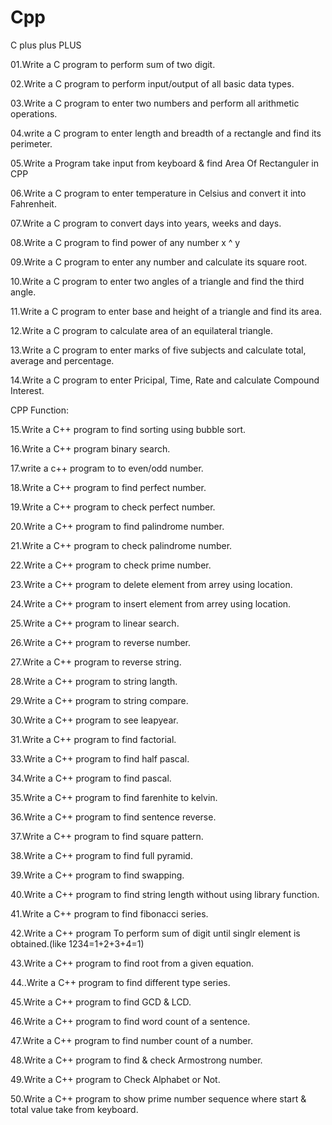 # Cpp
C plus plus PLUS

01.Write a C program to perform sum of two digit.

02.Write a C program to perform input/output of all basic data types.

03.Write a C program to enter two numbers and perform all arithmetic operations.

04.write a C program to enter length and breadth of a rectangle and find its perimeter.

05.Write a Program take input from keyboard & find  Area Of Rectanguler in CPP

06.Write a C program to enter temperature in Celsius and convert it into Fahrenheit.

07.Write a C program to convert days into years, weeks and days.

08.Write a C program to find power of any number x ^ y

09.Write a C program to enter any number and calculate its square root.

10.Write a C program to enter two angles of a triangle and find the third angle.

11.Write a C program to enter base and height of a triangle and find its area.

12.Write a C program to calculate area of an equilateral triangle.

13.Write a C program to enter marks of five subjects and calculate total, average and percentage.

14.Write a C program to enter Pricipal, Time, Rate and calculate Compound Interest.

CPP Function:

15.Write a C++ program to find sorting using bubble sort.

16.Write a C++ program binary search.

17.write a c++ program to to even/odd number.

18.Write a C++ program to find perfect number.

19.Write a C++ program to check perfect number.

20.Write a C++ program to find palindrome number.

21.Write a C++ program to check palindrome number.

22.Write a C++ program to check prime number.

23.Write a C++ program to delete element from arrey using location.

24.Write a C++ program to insert element from arrey using location.

25.Write a C++ program to linear search.

26.Write a C++ program to reverse number.

27.Write a C++ program to reverse string.

28.Write a C++ program to string langth.

29.Write a C++ program to string compare.

30.Write a C++ program to see leapyear.

31.Write a C++ program to find factorial.

33.Write a C++ program to find half pascal.

34.Write a C++ program to find pascal.

35.Write a C++ program to find farenhite to kelvin.

36.Write a C++ program to find sentence reverse.

37.Write a C++ program to find square pattern.

38.Write a C++ program to find full pyramid.

39.Write a C++ program to find swapping.

40.Write a C++ program to find string length without using library function.

41.Write a C++ program to find fibonacci series.

42.Write a C++ program To perform sum of digit until singlr element is obtained.(like 1234=1+2+3+4=1)

43.Write a C++ program to find root from a given equation.

44..Write a C++ program to find different type series.

45.Write a C++ program to find GCD & LCD.

46.Write a C++ program to find word count of a sentence.

47.Write a C++ program to find number count of a number.

48.Write a C++ program to find & check Armostrong number.

49.Write a C++ program to Check Alphabet or Not.

50.Write a C++ program to show  prime number sequence where start & total value take from keyboard.













